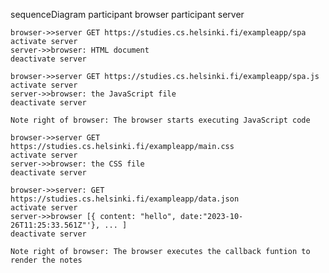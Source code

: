 sequenceDiagram
    participant browser
    participant server

    browser->>server GET https://studies.cs.helsinki.fi/exampleapp/spa
    activate server
    server->>browser: HTML document
    deactivate server

    browser->>server GET https://studies.cs.helsinki.fi/exampleapp/spa.js
    activate server
    server->>browser: the JavaScript file
    deactivate server

    Note right of browser: The browser starts executing JavaScript code 

    browser->>server GET https://studies.cs.helsinki.fi/exampleapp/main.css
    activate server
    server->>browser: the CSS file
    deactivate server

    browser->>server: GET https://studies.cs.helsinki.fi/exampleapp/data.json
    activate server
    server->>browser [{ content: "hello", date:"2023-10-26T11:25:33.561Z"'}, ... ]
    deactivate server

    Note right of browser: The browser executes the callback funtion to render the notes